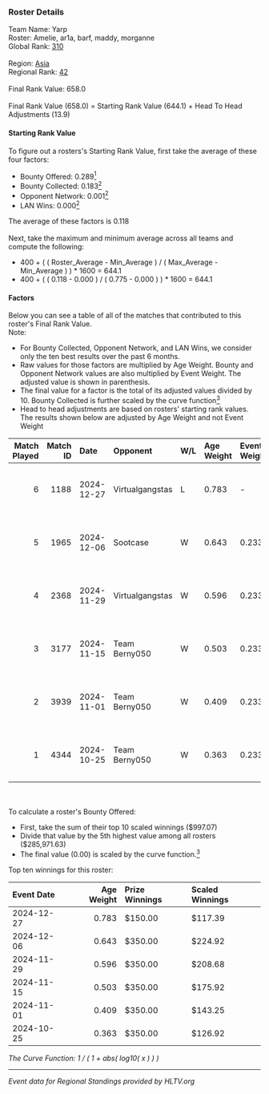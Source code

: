 ### Roster Details<br />
Team Name: Yarp<br />
Roster: Amelie, ar1a, barf, maddy, morganne<br />
Global Rank: [310](../../standings_global_2025_02_28.md)<br />
<br />
Region: [Asia]( ../../standings_asia_2025_02_28.md)<br />
Regional Rank: [42]( ../../standings_asia_2025_02_28.md)<br />
<br />
Final Rank Value:  658.0<br />
<br />
Final Rank Value (658.0) = Starting Rank Value (644.1) + Head To Head Adjustments (13.9)<br />

#### Starting Rank Value<br />
To figure out a rosters's Starting Rank Value, first take the average of these four factors:<br />
- Bounty Offered: 0.289[<sup>1</sup>](#table2)
- Bounty Collected: 0.183[<sup>2</sup>](#table1)
- Opponent Network: 0.001[<sup>2</sup>](#table1)
- LAN Wins: 0.000[<sup>2</sup>](#table1)

The average of these factors is 0.118<br />
<br />
Next, take the maximum and minimum average across all teams and compute the following:<br />
- 400 + ( ( Roster_Average - Min_Average ) / ( Max_Average - Min_Average ) ) * 1600 = 644.1
- 400 + ( ( 0.118 - 0.000 ) / ( 0.775 - 0.000 ) ) * 1600 = 644.1


#### Factors<br />
Below you can see a table of all of the matches that contributed to this roster's Final Rank Value.<br />
Note:<br />

- For Bounty Collected, Opponent Network, and LAN Wins, we consider only the ten best results over the past 6 months.
- Raw values for those factors are multiplied by Age Weight. Bounty and Opponent Network values are also multiplied by Event Weight. The adjusted value is shown in parenthesis.
- The final value for a factor is the total of its adjusted values divided by 10. Bounty Collected is further scaled by the curve function[<sup>3</sup>](#curveFunction)
- Head to head adjustments are based on rosters' starting rank values. The results shown below are adjusted by Age Weight and not Event Weight
<span id="table1"></span><br />


| Match Played | Match ID | Date       | Opponent        | W/L | Age Weight | Event Weight | Bounty Collected | Opponent Network | LAN Wins  | H2H Adj. | Roster                              |
| -: | -: | :- | :- | :- | :- | :- | :- | :- | :- | -: | :- |
|            6 |     1188 | 2024-12-27 | Virtualgangstas | L   | 0.783      | -            | -                | -                | -         |   -13.59 | Amelie, ar1a, barf, maddy, morganne |
|            5 |     1965 | 2024-12-06 | Sootcase        | W   | 0.643      | 0.233        | 0.000 (0.000)    | 0.000 (0.000)    | 0 (0.000) |     6.01 | Amelie, ar1a, maddy, Mew, morganne  |
|            4 |     2368 | 2024-11-29 | Virtualgangstas | W   | 0.596      | 0.233        | 0.001 (0.000)    | 0.039 (0.005)    | 0 (0.000) |     8.62 | Amelie, ar1a, barf, maddy, morganne |
|            3 |     3177 | 2024-11-15 | Team Berny050   | W   | 0.503      | 0.233        | 0.000 (0.000)    | 0.000 (0.000)    | 0 (0.000) |     4.98 | Amelie, ar1a, barf, maddy, morganne |
|            2 |     3939 | 2024-11-01 | Team Berny050   | W   | 0.409      | 0.233        | 0.000 (0.000)    | 0.000 (0.000)    | 0 (0.000) |     4.20 | Amelie, ar1a, barf, maddy, morganne |
|            1 |     4344 | 2024-10-25 | Team Berny050   | W   | 0.363      | 0.233        | 0.000 (0.000)    | 0.000 (0.000)    | 0 (0.000) |     3.63 | Amelie, ar1a, barf, maddy, morganne |

<br />
<span id="table2"></span><br />
To calculate a roster's Bounty Offered:<br />

- First, take the sum of their top 10 scaled winnings ($997.07)
- Divide that value by the 5th highest value among all rosters ($285,971.63)
- The final value (0.00) is scaled by the curve function.[<sup>3</sup>](#curveFunction)

Top ten winnings for this roster:<br />

| Event Date | Age Weight | Prize Winnings | Scaled Winnings |
| :- | -: | :- | :- |
| 2024-12-27 |      0.783 | $150.00        | $117.39         |
| 2024-12-06 |      0.643 | $350.00        | $224.92         |
| 2024-11-29 |      0.596 | $350.00        | $208.68         |
| 2024-11-15 |      0.503 | $350.00        | $175.92         |
| 2024-11-01 |      0.409 | $350.00        | $143.25         |
| 2024-10-25 |      0.363 | $350.00        | $126.92         |


<span id="curveFunction"></span>_The Curve Function: 1 / ( 1 + abs( log10( x ) ) )_<br />

---
_Event data for Regional Standings provided by HLTV.org_<br />
